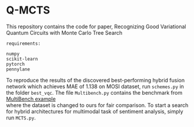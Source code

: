 # Q-MCTS
This repository contains the code for paper, Recognizing Good Variational Quantum Circuits with Monte Carlo Tree Search
```
requirements:

numpy
scikit-learn
pytorch
pennylane
```
To reproduce the results of the discovered best-performing hybrid fusion network which achieves MAE of 1.138 on MOSI dataset, run ```schemes.py``` in the folder ```best_vqc```.
The file ```Multibench.py``` contains the benchmark from <a href="https://github.com/pliang279/MultiBench/blob/main/examples/Multibench_Example_Usage_Colab.ipynb">MultiBench example</a> </br> where the dataset is changed to ours for fair comparison.
To start a search for hybrid architectures for multimodal task of sentiment analysis, simply run ```MCTS.py```.
